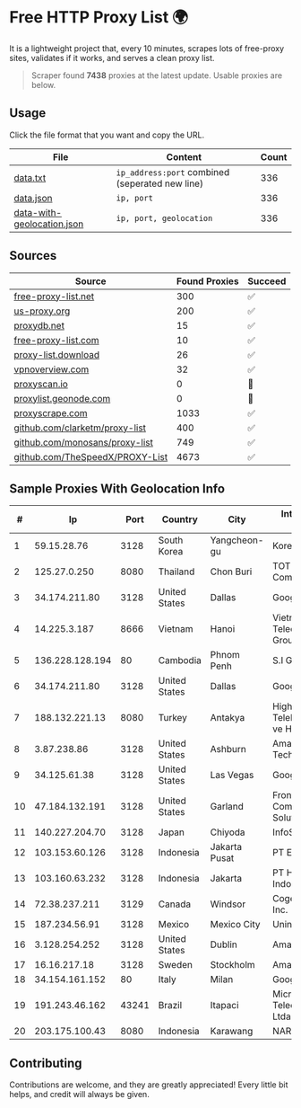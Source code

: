 
# Free HTTP Proxy List 🌍

It is a lightweight project that, every 10 minutes, scrapes lots of free-proxy sites, validates if it works, and serves a clean proxy list.


> Scraper found **7438** proxies at the latest update. Usable proxies are below.

## Usage

Click the file format that you want and copy the URL.


|File|Content|Count|
|----|-------|-----|
|[data.txt](https://raw.githubusercontent.com/themiralay/Proxy-List-World/master/data.txt)|`ip_address:port` combined (seperated new line)|336|
|[data.json](https://raw.githubusercontent.com/themiralay/Proxy-List-World/master/data.json)|`ip, port`|336|
|[data-with-geolocation.json](https://raw.githubusercontent.com/themiralay/Proxy-List-World/master/data-with-geolocation.json)|`ip, port, geolocation`|336|

## Sources

|Source|Found Proxies|Succeed|
|------|-------------|-------|
|[free-proxy-list.net](https://free-proxy-list.net)|300|✅|
|[us-proxy.org](https://www.us-proxy.org)|200|✅|
|[proxydb.net](http://proxydb.net)|15|✅|
|[free-proxy-list.com](https://free-proxy-list.com/?page=&port=&type%5B%5D=http&type%5B%5D=https&up_time=0&search=Search)|10|✅|
|[proxy-list.download](https://www.proxy-list.download/HTTP)|26|✅|
|[vpnoverview.com](https://vpnoverview.com/privacy/anonymous-browsing/free-proxy-servers)|32|✅|
|[proxyscan.io](https://www.proxyscan.io)|0|🚫|
|[proxylist.geonode.com](https://proxylist.geonode.com/api/proxy-list?limit=300&page=1&sort_by=lastChecked&sort_type=desc&protocols=http,https)|0|🚫|
|[proxyscrape.com](https://api.proxyscrape.com/v2/?request=displayproxies&protocol=http&timeout=10000&country=all&ssl=all&anonymity=all)|1033|✅|
|[github.com/clarketm/proxy-list](https://raw.githubusercontent.com/clarketm/proxy-list/master/proxy-list-raw.txt)|400|✅|
|[github.com/monosans/proxy-list](https://raw.githubusercontent.com/monosans/proxy-list/main/proxies/http.txt)|749|✅|
|[github.com/TheSpeedX/PROXY-List](https://raw.githubusercontent.com/TheSpeedX/PROXY-List/master/http.txt)|4673|✅|


## Sample Proxies With Geolocation Info

|#|Ip|Port|Country|City|Internet Service Provider|
|-|--|----|-------|----|-------------------------|
|1|59.15.28.76|3128|South Korea|Yangcheon-gu|Korea Telecom|
|2|125.27.0.250|8080|Thailand|Chon Buri|TOT Public Company Limited|
|3|34.174.211.80|3128|United States|Dallas|Google LLC|
|4|14.225.3.187|8666|Vietnam|Hanoi|Vietnam Posts and Telecommunications Group|
|5|136.228.128.194|80|Cambodia|Phnom Penh|S.I Group|
|6|34.174.211.80|3128|United States|Dallas|Google LLC|
|7|188.132.221.13|8080|Turkey|Antakya|High Speed Telekomunikasyon ve Hab. Hiz. Ltd. Sti.|
|8|3.87.238.86|3128|United States|Ashburn|Amazon Technologies Inc.|
|9|34.125.61.38|3128|United States|Las Vegas|Google LLC|
|10|47.184.132.191|3128|United States|Garland|Frontier Communications Solutions|
|11|140.227.204.70|3128|Japan|Chiyoda|InfoSphere|
|12|103.153.60.126|3128|Indonesia|Jakarta Pusat|PT Era Awan Digital|
|13|103.160.63.232|3128|Indonesia|Jakarta|PT Herza Digital Indonesia|
|14|72.38.237.211|3129|Canada|Windsor|Cogeco Connexion Inc.|
|15|187.234.56.91|3128|Mexico|Mexico City|Uninet S.A. de C.V.|
|16|3.128.254.252|3128|United States|Dublin|Amazon.com, Inc.|
|17|16.16.217.18|3128|Sweden|Stockholm|Amazon.com|
|18|34.154.161.152|80|Italy|Milan|Google LLC|
|19|191.243.46.162|43241|Brazil|Itapaci|Microturbo Telecomunicacoes Ltda-me|
|20|203.175.100.43|8080|Indonesia|Karawang|NARANET|



## Contributing

Contributions are welcome, and they are greatly appreciated! Every
little bit helps, and credit will always be given.

